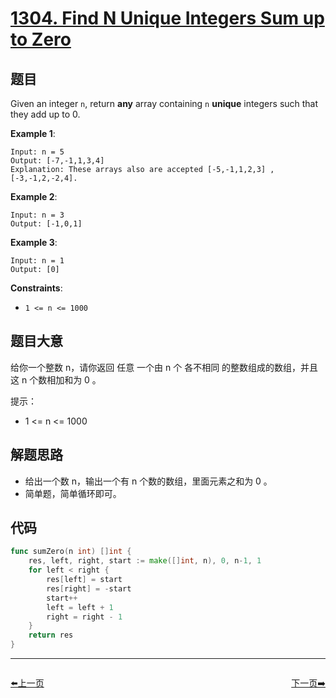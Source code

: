 # [1304. Find N Unique Integers Sum up to Zero](https://leetcode.com/problems/find-n-unique-integers-sum-up-to-zero/)



## 题目

Given an integer `n`, return **any** array containing `n` **unique** integers such that they add up to 0.

**Example 1**:

```
Input: n = 5
Output: [-7,-1,1,3,4]
Explanation: These arrays also are accepted [-5,-1,1,2,3] , [-3,-1,2,-2,4].
```

**Example 2**:

```
Input: n = 3
Output: [-1,0,1]
```

**Example 3**:

```
Input: n = 1
Output: [0]
```

**Constraints**:

- `1 <= n <= 1000`

## 题目大意

给你一个整数 n，请你返回 任意 一个由 n 个 各不相同 的整数组成的数组，并且这 n 个数相加和为 0 。

提示：

- 1 <= n <= 1000

## 解题思路

- 给出一个数 n，输出一个有 n 个数的数组，里面元素之和为 0 。
- 简单题，简单循环即可。

## 代码

```go
func sumZero(n int) []int {
	res, left, right, start := make([]int, n), 0, n-1, 1
	for left < right {
		res[left] = start
		res[right] = -start
		start++
		left = left + 1
		right = right - 1
	}
	return res
}
```


----------------------------------------------
<div style="display: flex;justify-content: space-between;align-items: center;">
<p><a href="https://books.halfrost.com/leetcode/ChapterFour/1300~1399/1302.Deepest-Leaves-Sum/">⬅️上一页</a></p>
<p><a href="https://books.halfrost.com/leetcode/ChapterFour/1300~1399/1305.All-Elements-in-Two-Binary-Search-Trees/">下一页➡️</a></p>
</div>
